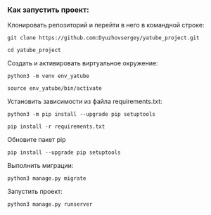 ### Как запустить проект:

Клонировать репозиторий и перейти в него в командной строке:

```
git clone https://github.com:Dyuzhovsergey/yatube_project.git
```

```
cd yatube_project
```

Cоздать и активировать виртуальное окружение:

```
python3 -m venv env_yatube
```

```
source env_yatube/bin/activate
```

Установить зависимости из файла requirements.txt:

```
python3 -m pip install --upgrade pip setuptools
```

```
pip install -r requirements.txt
```
Обновите пакет pip

```
pip install --upgrade pip setuptools
```

Выполнить миграции:

```
python3 manage.py migrate
```

Запустить проект:

```
python3 manage.py runserver
```
